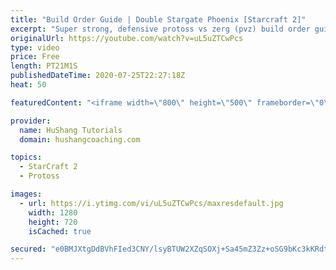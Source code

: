 ```yaml
---
title: "Build Order Guide | Double Stargate Phoenix [Starcraft 2]"
excerpt: "Super strong, defensive protoss vs zerg (pvz) build order guide. This opening is going to give you incredible map control over zerg in the mid-game, letting you scout exactly what is coming your way and making it easy to feel in control of the game. This build also completely owns mutalisk transitions"
originalUrl: https://youtube.com/watch?v=uL5uZTCwPcs
type: video
price: Free
length: PT21M1S
publishedDateTime: 2020-07-25T22:27:18Z
heat: 50

featuredContent: "<iframe width=\"800\" height=\"500\" frameborder=\"0\" src=\"https://www.youtube.com/embed/uL5uZTCwPcs\" allow=\"accelerometer; autoplay; encrypted-media; gyroscope; picture-in-picture\" allowfullscreen></iframe>"

provider:
  name: HuShang Tutorials
  domain: hushangcoaching.com

topics:
  - StarCraft 2
  - Protoss

images:
  - url: https://i.ytimg.com/vi/uL5uZTCwPcs/maxresdefault.jpg
    width: 1280
    height: 720
    isCached: true

secured: "e0BMJXtgDdBVhFIed3CNY/lsyBTUW2XZqSOXj+Sa45mZ3Zz+oSG9bKc3kKRdtE9ZTaTL7We8U8PgN5xy/nap8tmpQ97Fey3eogTfil1X2Q3R6aDvq/KUSbtxyNZPKSqH8tHa25XgN7v0evpZSOe4fK8hKf9Awx4T8njvH01w2WmQmBkHN/qJTa3xQZFrg1vDa2fENFMf6rbxNtb09X7tn18UbmFpKhFxNz+uWZkDVknkPTQ5N3PLPF33n/ZPUJTr0+QWDGPT51C3/3Ysc19ihLKc9/55euPRAavQQilBl6/scqigX90MQyp7BgG+AyF3CN5ySHO1vIs/1lXTHqgJC6iVt6yKpzofa/EokmZuqyi4CFalwIzDtXsJpK7OiOFv5TnkriX5E5FR0AF9cg/fGSsrtuU1cWwtS+I0trsy0BY=;fnQsVUuODoFnxZAoeYHQTw=="
---
```


